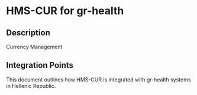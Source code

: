 # HMS-CUR for gr-health

## Description

Currency Management

## Integration Points

This document outlines how HMS-CUR is integrated with gr-health systems in Hellenic Republic.
